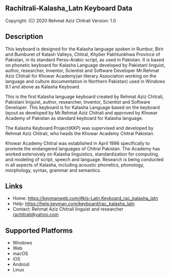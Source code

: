 Rachitrali-Kalasha_Latn Keyboard Data
-------------------------------

Copyright:      (C) 2020 Rehmat Aziz Chitrali
Version:        1.0

Description
-----------

This keyboard is designed for the Kalasha language spoken in Rumbur, Birir and Bumburet of Kalash Valleys, Chitral, Khyber Pakhtunkhwa Province  of Pakistan, in its standard Perso-Arabic script, as used in Pakistan. It is based on phonetic keyboard for Kalasha Language developed by Pakistani linguist, author, researcher, Inventor, Scientist and Software Developer Mr.Rehmat Aziz Chitrali for Khowar Academy(an literary Association working on the language and culture documentation in Northern Pakistan) used in Windows 8.1 and above as Kalasha Keyboard.

This is the first Kalasha language keyboard created by Rehmat Aziz Chitrali, Pakistani linguist, author, researcher, Inventor, Scientist and Software Developer. This keyboard is for Kalasha Language based on the keyboard layout as developed by Mr.Rehmat Aziz Chitrali and approved by Khowar Academy of Pakistan as standard keyboard for Kalasha language.

The Kalasha Keyboard Project(KKP) was supervised and developed by Rehmat Aziz Chitrali, who heads the Khowar Academy Chitral Pakistan.

Khowar Academy Chitral was established in April 1996 specifically to promote the endangered languages of Chitral Pakistan. The Academy has worked extensively on Kalasha linguistics, standardization for computing, and modeling of script, speech and language. Research is being conducted in all aspects of Kalasha, including acoustic phonetics, phonology, morphology, syntax, grammar and semantics.

Links
-----


 * Home:    https://keymanweb.com/#kls-Latn,Keyboard_rac_kalasha_latn
 * Help:    https://help.keyman.com/keyboard/rac_kalasha_latn
 * Contact: Rehmat Aziz Chitrali linguist and researcher <rachitrali@yahoo.com>

Supported Platforms
-------------------
 * Windows
 * Web
 * macOS
 * iOS
 * Android
 * Linux